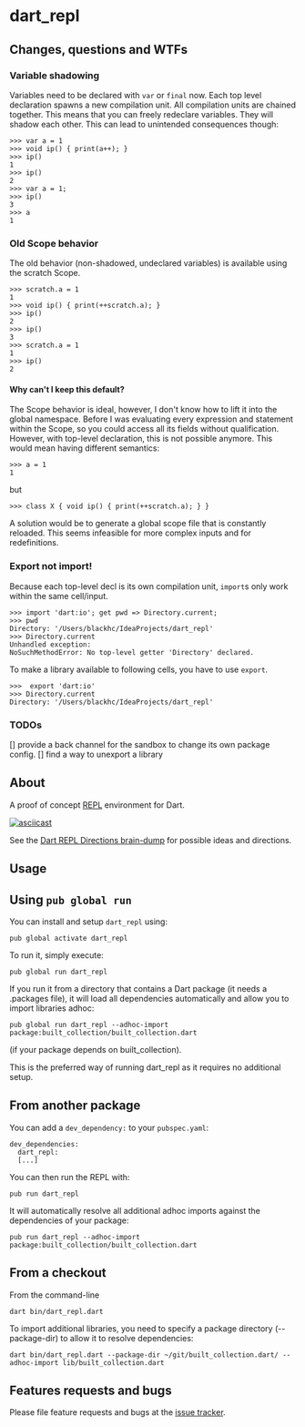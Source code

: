 # dart_repl

## Changes, questions and WTFs

### Variable shadowing

Variables need to be declared with `var` or `final` now.
Each top level declaration spawns a new compilation unit. All compilation units are chained
together. This means that you can freely redeclare variables. They will shadow each other.
This can lead to unintended consequences though:

```
>>> var a = 1
>>> void ip() { print(a++); }
>>> ip()
1
>>> ip()
2
>>> var a = 1;
>>> ip()
3
>>> a
1
```

### Old Scope behavior

The old behavior (non-shadowed, undeclared variables) is available using the scratch Scope.

```
>>> scratch.a = 1
1
>>> void ip() { print(++scratch.a); }
>>> ip()
2
>>> ip()
3
>>> scratch.a = 1
1
>>> ip()
2
```

#### Why can't I keep this default?

The Scope behavior is ideal, however, I don't know how to lift it into the global namespace.
Before I was evaluating every expression and statement within the Scope, so you could access
all its fields without qualification. However, with top-level declaration, this is not
possible anymore. This would mean having different semantics:

```
>>> a = 1
1
```

but

```
>>> class X { void ip() { print(++scratch.a); } }
```

A solution would be to generate a global scope file that is constantly reloaded.
This seems infeasible for more complex inputs and for redefinitions.

### Export not import!

Because each top-level decl is its own compilation unit, `import`s only work within the
same cell/input.

```
>>> import 'dart:io'; get pwd => Directory.current;
>>> pwd
Directory: '/Users/blackhc/IdeaProjects/dart_repl'
>>> Directory.current
Unhandled exception:
NoSuchMethodError: No top-level getter 'Directory' declared.
```

To make a library available to following cells, you have to use `export`.

```
>>>  export 'dart:io'
>>> Directory.current
Directory: '/Users/blackhc/IdeaProjects/dart_repl'
```

### TODOs

[] provide a back channel for the sandbox to change its own package config.
[] find a way to unexport a library

## About

A proof of concept [REPL](https://en.wikipedia.org/wiki/Read%E2%80%93eval%E2%80%93print_loop) environment for Dart.

[![asciicast](https://asciinema.org/a/2wxg2qpnlcaw4dpoo6o2c705s.png)](https://asciinema.org/a/2wxg2qpnlcaw4dpoo6o2c705s)

See the [Dart REPL Directions brain-dump](https://docs.google.com/document/d/1gDkF1meFpsQO_X_SCoAxdsdCNVhPiAz4HLyvvzOXWKU/edit?usp=sharing) for possible ideas and directions.

## Usage

## Using `pub global run`

You can install and setup `dart_repl` using:

    pub global activate dart_repl

To run it, simply execute:

    pub global run dart_repl

If you run it from a directory that contains a Dart package (it needs a .packages file), it will load all
dependencies automatically and allow you to import libraries adhoc:

    pub global run dart_repl --adhoc-import package:built_collection/built_collection.dart

(if your package depends on built_collection).

This is the preferred way of running dart_repl as it requires no additional setup.

## From another package

You can add a `dev_dependency:` to your `pubspec.yaml`:

```
dev_dependencies:
  dart_repl:
  [...]
```

You can then run the REPL with:

    pub run dart_repl

It will automatically resolve all additional adhoc imports against the dependencies of your package: 

    pub run dart_repl --adhoc-import package:built_collection/built_collection.dart

## From a checkout

From the command-line

    dart bin/dart_repl.dart

To import additional libraries, you need to specify a package directory (--package-dir) to allow 
it to resolve dependencies:

    dart bin/dart_repl.dart --package-dir ~/git/built_collection.dart/ --adhoc-import lib/built_collection.dart

## Features requests and bugs

Please file feature requests and bugs at the [issue tracker][tracker].

[tracker]: https://github.com/BlackHC/dart_repl/issues
